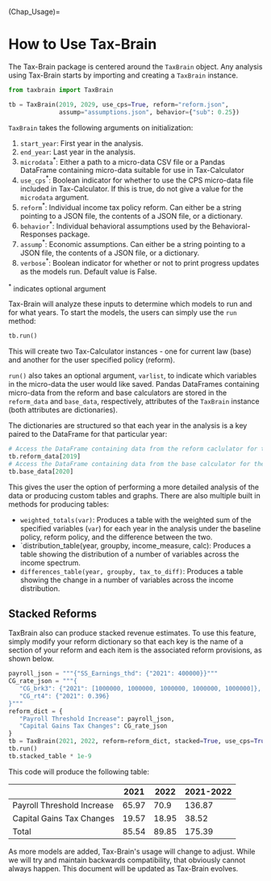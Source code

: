 (Chap_Usage)=
# How to Use Tax-Brain

The Tax-Brain package is centered around the `TaxBrain` object. Any analysis
using Tax-Brain starts by importing and creating a `TaxBrain` instance.

```python
from taxbrain import TaxBrain

tb = TaxBrain(2019, 2029, use_cps=True, reform="reform.json",
              assump="assumptions.json", behavior={"sub": 0.25})
```

`TaxBrain` takes the following arguments on initialization:

1. `start_year`: First year in the analysis.
2. `end_year`: Last year in the analysis.
3. `microdata`<sup>*</sup>: Either a path to a micro-data CSV file or a Pandas
   DataFrame containing micro-data suitable for use in Tax-Calculator
4. `use_cps`<sup>*</sup>: Boolean indicator for whether to use the CPS micro-data file
   included in Tax-Calculator. If this is true, do not give a value for the
   `microdata` argument.
5. `reform`<sup>*</sup>: Individual income tax policy reform. Can either be a string
   pointing to a JSON file, the contents of a JSON file, or a dictionary.
6. `behavior`<sup>*</sup>: Individual behavioral assumptions used by the Behavioral-Responses
    package.
7. `assump`<sup>*</sup>: Economic assumptions. Can either be a string pointing to a
   JSON file, the contents of a JSON file, or a dictionary.
8. `verbose`<sup>*</sup>: Boolean indicator for whether or not to print progress updates
   as the models run. Default value is False.

<sup>*</sup> indicates optional argument

Tax-Brain will analyze these inputs to determine which models to run and for
what years. To start the models, the users can simply use the `run` method:

```python
tb.run()
```

This will create two Tax-Calculator instances - one for current law (base)
and another for the user specified policy (reform).

`run()` also takes an optional argument, `varlist`, to indicate which variables
in the micro-data the user would like saved. Pandas DataFrames containing
micro-data from the reform and base calculators are stored in the `reform_data`
and `base_data`, respectively, attributes of the `TaxBrain` instance (both
attributes are dictionaries).

The dictionaries are structured so that each year in the analysis is a key
paired to the DataFrame for that particular year:

```python
# Access the DataFrame containing data from the reform caclulator for the year 2019
tb.reform_data[2019]
# Access the DataFrame containing data from the base calculator for the year 2020
tb.base_data[2020]
```

This gives the user the option of performing a more detailed analysis of the
data or producing custom tables and graphs.
There are also multiple built in methods for producing tables:

* `weighted_totals(var)`: Produces a table with the weighted sum of the
  specified variables (`var`) for each year in the analysis under the baseline
  policy, reform policy, and the difference between the two.
* `distribution_table(year, groupby, income_measure, calc): Produces a table
  showing the distribution of a number of variables across the income spectrum.
* `differences_table(year, groupby, tax_to_diff)`: Produces a table showing the
  change in a number of variables across the income distribution.

## Stacked Reforms

TaxBrain also can produce stacked revenue estimates. To use this feature,
simply modify your reform dictionary so that each key is the name of a section
of your reform and each item is the associated reform provisions, as shown
below.

```python
payroll_json = """{"SS_Earnings_thd": {"2021": 400000}}"""
CG_rate_json = """{
   "CG_brk3": {"2021": [1000000, 1000000, 1000000, 1000000, 1000000]},
   "CG_rt4": {"2021": 0.396}
}"""
reform_dict = {
   "Payroll Threshold Increase": payroll_json,
   "Capital Gains Tax Changes": CG_rate_json
}
tb = TaxBrain(2021, 2022, reform=reform_dict, stacked=True, use_cps=True)
tb.run()
tb.stacked_table * 1e-9
```
This code will produce the following table:

|                   |2021              |2022             |2021-2022                |
|--------------------------|------------------|-----------------|-------------------------|
|Payroll Threshold Increase|65.97             |70.9             |136.87                   |
|Capital Gains Tax Changes |19.57             |18.95            |38.52                    |
|Total                     |85.54             |89.85            |175.39                   |



As more models are added, Tax-Brain's usage will change to adjust. While we
will try and maintain backwards compatibility, that obviously cannot always
happen. This document will be updated as Tax-Brain evolves.